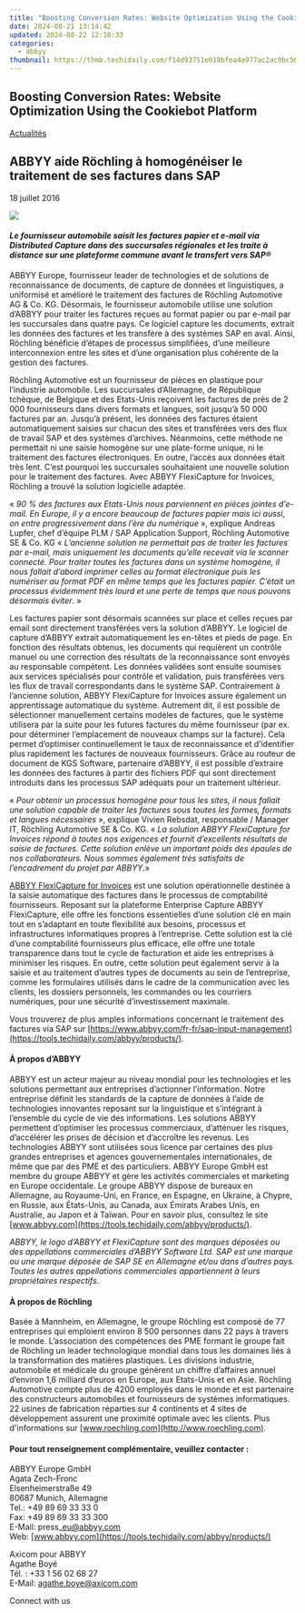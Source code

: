 ```yaml
---
title: "Boosting Conversion Rates: Website Optimization Using the Cookiebot Platform"
date: 2024-08-21 13:14:42
updated: 2024-08-22 12:18:33
categories:
  - abbyy
thumbnail: https://thmb.techidaily.com/f14d93751e019bfea4a977ac2ac9bc564b77ea9b7c9b8b27159acb247e2b395b.jpg
---
```


## Boosting Conversion Rates: Website Optimization Using the Cookiebot Platform

[Actualités](https://tools.techidaily.com/abbyy/products/)

## ABBYY aide Röchling à homogénéiser le traitement de ses factures dans SAP

18 juillet 2016

![](https://content.abbyy.com/-/media/project/abbyy/abbyy/branchtemplates/shutterstock_1272462163_1296-x-729.jpg?h=729&iar=0&w=1296)

#### _Le fournisseur automobile saisit les factures papier et e-mail via Distributed Capture dans des succursales régionales et les traite à distance sur une plateforme commune avant le transfert vers SAP®_

  
ABBYY Europe, fournisseur leader de technologies et de solutions de reconnaissance de documents, de capture de données et linguistiques, a uniformisé et amélioré le traitement des factures de Röchling Automotive AG & Co. KG. Désormais, le fournisseur automobile utilise une solution d’ABBYY pour traiter les factures reçues au format papier ou par e-mail par les succursales dans quatre pays. Ce logiciel capture les documents, extrait les données des factures et les transfère à des systèmes SAP en aval. Ainsi, Röchling bénéficie d’étapes de processus simplifiées, d’une meilleure interconnexion entre les sites et d’une organisation plus cohérente de la gestion des factures.  
  
Röchling Automotive est un fournisseur de pièces en plastique pour l’industrie automobile. Les succursales d’Allemagne, de République tchèque, de Belgique et des Etats-Unis reçoivent les factures de près de 2 000 fournisseurs dans divers formats et langues, soit jusqu’à 50 000 factures par an. Jusqu’à présent, les données des factures étaient automatiquement saisies sur chacun des sites et transférées vers des flux de travail SAP et des systèmes d’archives. Néanmoins, cette méthode ne permettait ni une saisie homogène sur une plate-forme unique, ni le traitement des factures électroniques. En outre, l’accès aux données était très lent. C’est pourquoi les succursales souhaitaient une nouvelle solution pour le traitement des factures. Avec ABBYY FlexiCapture for Invoices, Röchling a trouvé la solution logicielle adaptée.  
  
« _90 % des factures aux Etats-Unis nous parviennent en pièces jointes d’e-mail. En Europe, il y a encore beaucoup de factures papier mais ici aussi, on entre progressivement dans l’ère du numérique_ », explique Andreas Lupfer, chef d’équipe PLM / SAP Application Support, Röchling Automotive SE & Co. KG « _L’ancienne solution ne permettait pas de traiter les factures par e-mail, mais uniquement les documents qu’elle recevait via le scanner connecté. Pour traiter toutes les factures dans un système homogène, il nous fallait d’abord imprimer celles au format électronique puis les numériser au format PDF en même temps que les factures papier. C’était un processus évidemment très lourd et une perte de temps que nous pouvons désormais éviter_. »  
  
Les factures papier sont désormais scannées sur place et celles reçues par email sont directement transférées vers la solution d’ABBYY. Le logiciel de capture d’ABBYY extrait automatiquement les en-têtes et pieds de page. En fonction des résultats obtenus, les documents qui requièrent un contrôle manuel ou une correction des résultats de la reconnaissance sont envoyés au responsable compétent. Les données validées sont ensuite soumises aux services spécialisés pour contrôle et validation, puis transférées vers les flux de travail correspondants dans le système SAP. Contrairement à l’ancienne solution, ABBYY FlexiCapture for Invoices assure également un apprentissage automatique du système. Autrement dit, il est possible de sélectionner manuellement certains modèles de factures, que le système utilisera par la suite pour les futures factures du même fournisseur (par ex. pour déterminer l’emplacement de nouveaux champs sur la facture). Cela permet d’optimiser continuellement le taux de reconnaissance et d’identifier plus rapidement les factures de nouveaux fournisseurs. Grâce au routeur de document de KGS Software, partenaire d’ABBYY, il est possible d’extraire les données des factures à partir des fichiers PDF qui sont directement introduits dans les processus SAP adéquats pour un traitement ultérieur.  
  
« _Pour obtenir un processus homogène pour tous les sites, il nous fallait une solution capable de traiter les factures sous toutes les formes, formats et langues nécessaires_ », explique Vivien Rebsdat, responsable / Manager IT, Röchling Automotive SE & Co. KG. « _La solution ABBYY FlexiCapture for Invoices répond à toutes nos exigences et fournit d’excellents résultats de saisie de factures. Cette solution enlève un important poids des épaules de nos collaborateurs. Nous sommes également très satisfaits de l’encadrement du projet par ABBYY_.»  
  
[ABBYY FlexiCapture for Invoices](https://tools.techidaily.com/abbyy/products/) est une solution opérationnelle destinée à la saisie automatique des factures dans le processus de comptabilité fournisseurs. Reposant sur la plateforme Enterprise Capture ABBYY FlexiCapture, elle offre les fonctions essentielles d’une solution clé en main tout en s’adaptant en toute flexibilité aux besoins, processus et infrastructures informatiques propres à l’entreprise. Cette solution est la clé d’une comptabilité fournisseurs plus efficace, elle offre une totale transparence dans tout le cycle de facturation et aide les entreprises à minimiser les risques. En outre, cette solution peut également servir à la saisie et au traitement d’autres types de documents au sein de l’entreprise, comme les formulaires utilisés dans le cadre de la communication avec les clients, les dossiers personnels, les commandes ou les courriers numériques, pour une sécurité d’investissement maximale.  
  
Vous trouverez de plus amples informations concernant le traitement des factures via SAP sur [https://www.abbyy.com/fr-fr/sap-input-management](https://tools.techidaily.com/abbyy/products/).

#### À propos d’ABBYY

ABBYY est un acteur majeur au niveau mondial pour les technologies et les solutions permettant aux entreprises d’actionner l’information. Notre entreprise définit les standards de la capture de données à l’aide de technologies innovantes reposant sur la linguistique et s’intégrant à l’ensemble du cycle de vie des informations. Les solutions ABBYY permettent d’optimiser les processus commerciaux, d’atténuer les risques, d’accélérer les prises de décision et d’accroître les revenus. Les technologies ABBYY sont utilisées sous licence par certaines des plus grandes entreprises et agences gouvernementales internationales, de même que par des PME et des particuliers. ABBYY Europe GmbH est membre du groupe ABBYY et gère les activités commerciales et marketing en Europe occidentale. Le groupe ABBYY dispose de bureaux en Allemagne, au Royaume-Uni, en France, en Espagne, en Ukraine, à Chypre, en Russie, aux États-Unis, au Canada, aux Émirats Arabes Unis, en Australie, au Japon et à Taïwan. Pour en savoir plus, consultez le site [www.abbyy.com](https://tools.techidaily.com/abbyy/products/).

_ABBYY, le logo d’ABBYY et FlexiCapture sont des marques déposées ou des appellations commerciales d’ABBYY Software Ltd. SAP est une marque ou une marque déposée de SAP SE en Allemagne et/ou dans d’autres pays. Toutes les autres appellations commerciales appartiennent à leurs propriétaires respectifs._

#### À propos de Röchling

Basée à Mannheim, en Allemagne, le groupe Röchling est composé de 77 entreprises qui emploient environ 8 500 personnes dans 22 pays à travers le monde. L’association des compétences des PME formant le groupe fait de Röchling un leader technologique mondial dans tous les domaines liés à la transformation des matières plastiques. Les divisions industrie, automobile et médicale du groupe génèrent un chiffre d’affaires annuel d’environ 1,6 milliard d’euros en Europe, aux Etats-Unis et en Asie. Röchling Automotive compte plus de 4200 employés dans le monde et est partenaire des constructeurs automobiles et fournisseurs de systèmes informatiques. 22 usines de fabrication réparties sur 4 continents et 4 sites de développement assurent une proximité optimale avec les clients. Plus d'informations sur [www.roechling.com](http://www.roechling.com).

#### Pour tout renseignement complémentaire, veuillez contacter :

ABBYY Europe GmbH  
Agata Zech-Fronc  
Elsenheimerstraße 49   
80687 Munich, Allemagne  
Tel.: +49 89 69 33 33 0  
Fax: +49 89 69 33 33 300  
E-Mail: press\_eu@abbyy.com  
Web: [www.abbyy.com](https://tools.techidaily.com/abbyy/products/) 

Axicom pour ABBYY  
Agathe Boyé  
Tél. : +33 1 56 02 68 27  
E-Mail: [agathe.boye@axicom.com](https://tools.techidaily.com/abbyy/products/)

Connect with us

<ins class="adsbygoogle"
     style="display:block"
     data-ad-format="autorelaxed"
     data-ad-client="ca-pub-7571918770474297"
     data-ad-slot="1223367746"></ins>



<ins class="adsbygoogle"
     style="display:block"
     data-ad-client="ca-pub-7571918770474297"
     data-ad-slot="8358498916"
     data-ad-format="auto"
     data-full-width-responsive="true"></ins>
